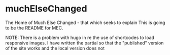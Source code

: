 # muchElseChanged
The Home of Much Else Changed - that which seeks to explain
This is going to be the README for MEC.

NOTE: There is a problem with hugo in re the use of shortcodes to load responsive images. I have written the partial so that the "published" version of the site works and the local version does not
